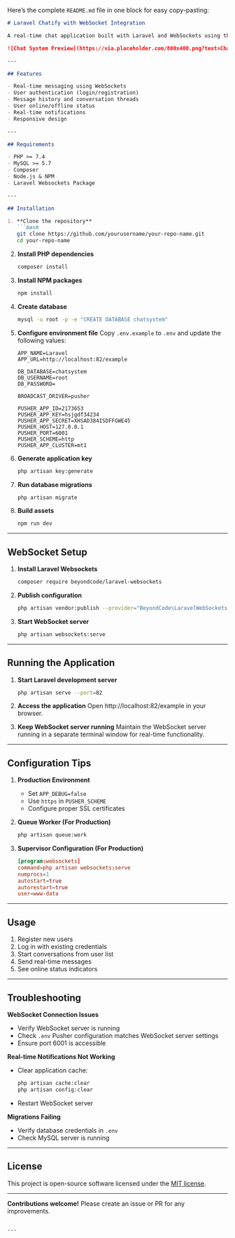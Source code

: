 Here’s the complete `README.md` file in one block for easy copy-pasting:

```markdown
# Laravel Chatify with WebSocket Integration

A real-time chat application built with Laravel and WebSockets using the Laravel Websockets package. This system provides instant messaging capabilities with user authentication, message history, and real-time updates.

![Chat System Preview](https://via.placeholder.com/800x400.png?text=Chat+System+Preview) <!-- Add your preview image here -->

---

## Features

- Real-time messaging using WebSockets
- User authentication (login/registration)
- Message history and conversation threads
- User online/offline status
- Real-time notifications
- Responsive design

---

## Requirements

- PHP >= 7.4
- MySQL >= 5.7
- Composer
- Node.js & NPM
- Laravel Websockets Package

---

## Installation

1. **Clone the repository**
   ```bash
   git clone https://github.com/yourusername/your-repo-name.git
   cd your-repo-name
   ```

2. **Install PHP dependencies**
   ```bash
   composer install
   ```

3. **Install NPM packages**
   ```bash
   npm install
   ```

4. **Create database**
   ```bash
   mysql -u root -p -e "CREATE DATABASE chatsystem"
   ```

5. **Configure environment file**
   Copy `.env.example` to `.env` and update the following values:
   ```env
   APP_NAME=Laravel
   APP_URL=http://localhost:82/example
   
   DB_DATABASE=chatsystem
   DB_USERNAME=root
   DB_PASSWORD=
   
   BROADCAST_DRIVER=pusher
   
   PUSHER_APP_ID=2173653
   PUSHER_APP_KEY=hsjgdf34234
   PUSHER_APP_SECRET=XHSAD384ISDFFGWE45
   PUSHER_HOST=127.0.0.1
   PUSHER_PORT=6001
   PUSHER_SCHEME=http
   PUSHER_APP_CLUSTER=mt1
   ```

6. **Generate application key**
   ```bash
   php artisan key:generate
   ```

7. **Run database migrations**
   ```bash
   php artisan migrate
   ```

8. **Build assets**
   ```bash
   npm run dev
   ```

---

## WebSocket Setup

1. **Install Laravel Websockets**
   ```bash
   composer require beyondcode/laravel-websockets
   ```

2. **Publish configuration**
   ```bash
   php artisan vendor:publish --provider="BeyondCode\LaravelWebSockets\WebSocketsServiceProvider" --tag="config"
   ```

3. **Start WebSocket server**
   ```bash
   php artisan websockets:serve
   ```

---

## Running the Application

1. **Start Laravel development server**
   ```bash
   php artisan serve --port=82
   ```

2. **Access the application**
   Open http://localhost:82/example in your browser.

3. **Keep WebSocket server running**
   Maintain the WebSocket server running in a separate terminal window for real-time functionality.

---

## Configuration Tips

1. **Production Environment**
   - Set `APP_DEBUG=false`
   - Use `https` in `PUSHER_SCHEME`
   - Configure proper SSL certificates

2. **Queue Worker (For Production)**
   ```bash
   php artisan queue:work
   ```

3. **Supervisor Configuration (For Production)**
   ```conf
   [program:websockets]
   command=php artisan websockets:serve
   numprocs=1
   autostart=true
   autorestart=true
   user=www-data
   ```

---

## Usage

1. Register new users
2. Log in with existing credentials
3. Start conversations from user list
4. Send real-time messages
5. See online status indicators

---

## Troubleshooting

**WebSocket Connection Issues**
- Verify WebSocket server is running
- Check `.env` Pusher configuration matches WebSocket server settings
- Ensure port 6001 is accessible

**Real-time Notifications Not Working**
- Clear application cache:
  ```bash
  php artisan cache:clear
  php artisan config:clear
  ```
- Restart WebSocket server

**Migrations Failing**
- Verify database credentials in `.env`
- Check MySQL server is running

---

## License

This project is open-source software licensed under the [MIT license](https://opensource.org/licenses/MIT).

---

**Contributions welcome!** Please create an issue or PR for any improvements.
```

---
